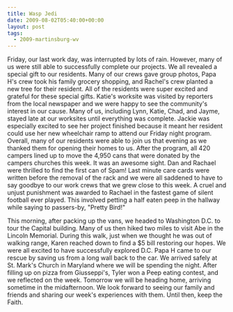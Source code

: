 ```yaml
---
title: Wasp Jedi
date: 2009-08-02T05:40:00+00:00
layout: post
tags:
  - 2009-martinsburg-wv
---
```

Friday, our last work day, was interrupted by lots of rain. However, many of us were still able to successfully complete our projects. We all revealed a special gift to our residents. Many of our crews gave group photos, Papa H's crew took his family grocery shopping, and Rachel's crew planted a new tree for their resident. All of the residents were super excited and grateful for these special gifts. Katie's worksite was visited by reporters from the local newspaper and we were happy to see the community's interest in our cause. Many of us, including Lynn, Katie, Chad, and Jayme, stayed late at our worksites until everything was complete. Jackie was especially excited to see her project finished because it meant her resident could use her new wheelchair ramp to attend our Friday night program. Overall, many of our residents were able to join us that evening as we thanked them for opening their homes to us. After the program, all 420 campers lined up to move the 4,950 cans that were donated by the campers churches this week. It was an awesome sight. Dan and Rachael were thrilled to find the first can of Spam! Last minute care cards were written before the removal of the rack and we were all saddened to have to say goodbye to our work crews that we grew close to this week. A cruel and unjust punishment was awarded to Rachael in the fastest game of silent football ever played. This involved petting a half eaten peep in the hallway while saying to passers-by, "Pretty Bird!" 

This morning, after packing up the vans, we headed to Washington D.C. to tour the Capital building. Many of us then hiked two miles to visit Abe in the Lincoln Memorial. During this walk, just when we thought he was out of walking range, Karen reached down to find a $5 bill restoring our hopes. We were all excited to have successfully explored D.C. Papa H came to our rescue by saving us from a long wall back to the car. We arrived safely at St. Mark's Church in Maryland where we will be spending the night. After filling up on pizza from Giusseppi's, Tyler won a Peep eating contest, and we reflected on the week. Tomorrow we will be heading home, arriving sometime in the midafternoon. We look forward to seeing our family and friends and sharing our week's experiences with them. Until then, keep the Faith.